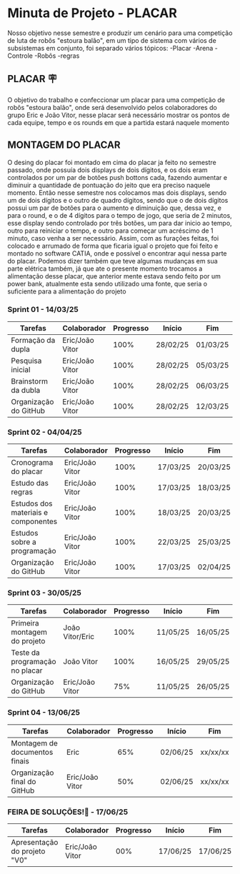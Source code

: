 # Minuta de Projeto - PLACAR

 Nosso objetivo nesse semestre e produzir um cenário para uma competição de luta de robôs "estoura balão", em um tipo de sistema com vários de subsistemas em conjunto, foi separado vários tópicos:
-Placar
-Arena
-Controle
-Robôs
-regras 

## PLACAR 🪧
 
 O objetivo do trabalho e confeccionar um placar para uma competição de robôs "estoura balão", onde será desenvolvido pelos colaboradores do grupo Eric e João Vitor, nesse placar será necessário mostrar os pontos de cada equipe, tempo e os rounds em que a partida estará naquele momento

## MONTAGEM DO PLACAR
 O desing do placar foi montado em cima do placar ja feito no semestre passado, onde possuía dois displays de dois dígitos, e os dois eram controlados por um par de botões push bottons cada, fazendo aumentar e diminuir a quantidade de pontuação do jeito que era preciso naquele momento.
 Então nesse semestre nos colocamos mas dois displays, sendo um de dois dígitos e o outro de quadro dígitos, sendo que o de dois dígitos possui um par de botões para o aumento e diminuição que, dessa vez, e para o round, e o de 4 dígitos para o tempo de jogo, que seria de 2 minutos, esse display sendo controlado por três botões, um para dar inicio ao tempo, outro para reiniciar o tempo, e outro para começar um acréscimo de 1 minuto, caso venha a ser necessário.
 Assim, com as furações feitas, foi colocado e arrumado de forma que ficaria igual o projeto que foi feito e montado no software CATIA, onde e possível o encontrar aqui nessa parte do placar.
 Podemos dizer também que teve algumas mudanças em sua parte elétrica também, já que ate o presente momento trocamos a alimentação desse placar, que anterior mente estava sendo feito por um power bank, atualmente esta sendo utilizado uma fonte, que seria o suficiente para a alimentação do projeto


### Sprint 01 - 14/03/25
| Tarefas | Colaborador | Progresso | Início | Fim |
|---------|------------|--------|-----|------|
| Formação da dupla  | Eric/João Vitor | 100% | 28/02/25 | 01/03/25 |
| Pesquisa inicial | Eric/João Vitor | 100% | 28/02/25 | 05/03/25 |
| Brainstorm da dubla | Eric/João Vitor | 100% | 28/02/25 | 06/03/25 |
| Organização do GitHub | Eric/João Vitor | 100% | 28/02/25 | 12/03/25 | 

### Sprint 02 - 04/04/25
| Tarefas | Colaborador | Progresso | Início | Fim |
|---------|------------|--------|-----|------|
| Cronograma do placar  | Eric/João Vitor | 100% | 17/03/25 | 20/03/25 |
| Estudo das regras | Eric/João Vitor | 100% | 17/03/25 | 18/03/25 |
| Estudos dos materiais e componentes | Eric/João Vitor | 100% | 18/03/25 | 20/03/25 |
| Estudos sobre a programação | Eric/João Vitor | 100% | 22/03/25 | 25/03/25 |
| Organização do GitHub | Eric/João Vitor | 100% | 17/03/25 | 02/04/25 |

### Sprint 03 - 30/05/25
| Tarefas | Colaborador | Progresso | Início | Fim |
|---------|------------|--------|-----|------|
| Primeira montagem do projeto | João Vitor/Eric | 100% | 11/05/25 | 16/05/25 |
| Teste da programação no placar | João Vitor | 100% | 16/05/25 | 29/05/25 |
| Organização do GitHub | Eric/João Vitor | 75% | 11/05/25 | 26/05/25 |

### Sprint 04 - 13/06/25
| Tarefas | Colaborador | Progresso | Início | Fim |
|---------|------------|--------|-----|------|
| Montagem de documentos finais | Eric | 65% | 02/06/25 | xx/xx/xx |
| Organização final do GitHub | Eric/João Vitor | 50% | 02/06/25 | xx/xx/xx |

### FEIRA DE SOLUÇÕES!🎉 - 17/06/25
| Tarefas | Colaborador | Progresso | Início | Fim |
|---------|------------|--------|-----|------|
| Apresentação do projeto "V0" | Eric/João Vitor | 00% | 17/06/25 | 17/06/25 |

